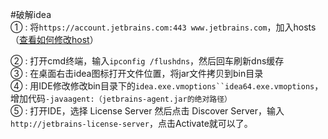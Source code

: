 #破解idea  
① : 将`https://account.jetbrains.com:443 www.jetbrains.com`，加入hosts（[查看如何修改host](https://blog.csdn.net/iteen/article/details/83274623)）   

② : 打开cmd终端，输入`ipconfig /flushdns`，然后回车刷新dns缓存  
③ : 在桌面右击idea图标打开文件位置，将jar文件拷贝到bin目录  
④ : 用IDE修改修改bin目录下的`idea.exe.vmoptions``idea64.exe.vmoptions`，增加代码`-javaagent:（jetbrains-agent.jar的绝对路径）`  
⑤ : 打开IDE，选择 License Server 然后点击
Discover Server，输入`http://jetbrains-license-server`，点击Activate就可以了。
